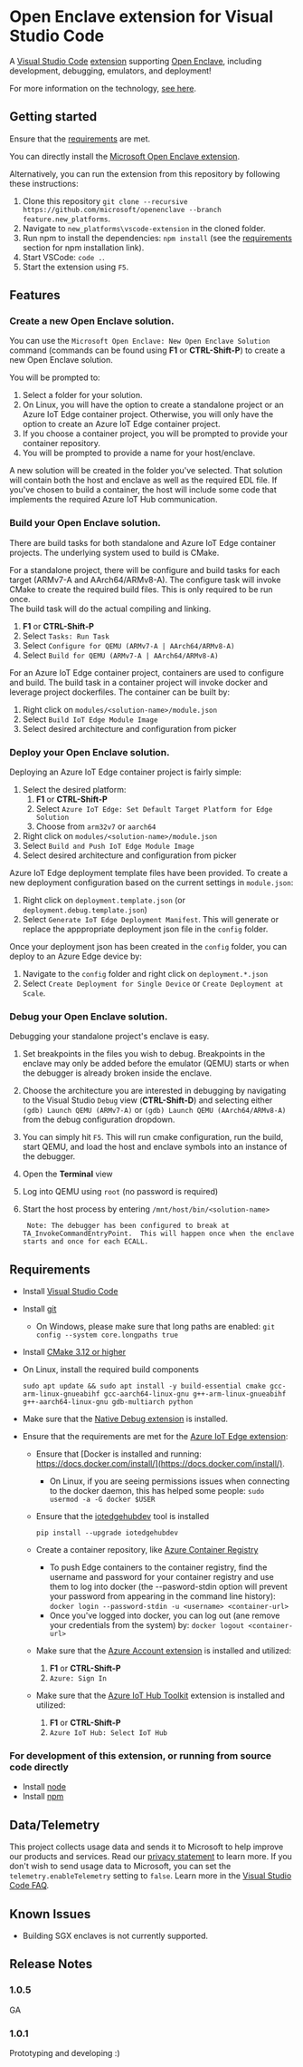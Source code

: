 # Open Enclave extension for Visual Studio Code

A [Visual Studio Code](https://code.visualstudio.com/) [extension](https://marketplace.visualstudio.com/VSCode) supporting [Open Enclave](https://openenclave.io/sdk/), including development, debugging, emulators, and deployment!

For more information on the technology, [see here](https://github.com/Microsoft/openenclave/blob/feature.new_platforms/new_platforms/README.md).

## Getting started

Ensure that the [requirements](#Requirements) are met.

You can directly install the [Microsoft Open Enclave extension](https://marketplace.visualstudio.com/items?itemName=ms-iot.msiot-vscode-openenclave).

Alternatively, you can run the extension from this repository by following these instructions:

1. Clone this repository `git clone --recursive https://github.com/microsoft/openenclave --branch feature.new_platforms`.
1. Navigate to `new_platforms\vscode-extension` in the cloned folder.
1. Run npm to install the dependencies: `npm install` (see the [requirements](#Requirements) section for npm installation link).
1. Start VSCode: `code .`.
1. Start the extension using `F5`.

## Features

### Create a new Open Enclave solution.

You can use the `Microsoft Open Enclave: New Open Enclave Solution` command (commands can be found using **F1** or **CTRL-Shift-P**) 
to create a new Open Enclave solution.  

You will be prompted to:

1. Select a folder for your solution.  
1. On Linux, you will have the option to create a standalone project or an Azure IoT Edge container 
    project.  Otherwise, you will only have the option to create an Azure IoT Edge container project.
1. If you choose a container project, you will be prompted to provide your container repository.
1. You will be prompted to provide a name for your host/enclave.

A new solution will be created in the folder you've selected.  That solution will contain both the host
and enclave as well as the required EDL file.  If you've chosen to build a container, the host will include
some code that implements the required Azure IoT Hub communication.

### Build your Open Enclave solution.

There are build tasks for both standalone and Azure IoT Edge container projects.  The underlying system used 
to build is CMake.  

For a standalone project, there will be configure and build tasks for each target (ARMv7-A and AArch64/ARMv8-A).  The 
configure task will invoke CMake to create the required build files.  This is only required to be run once.  
The build task will do the actual compiling and linking.

1. **F1** or **CTRL-Shift-P**
1. Select `Tasks: Run Task`
1. Select `Configure for QEMU (ARMv7-A | AArch64/ARMv8-A)`
1. Select `Build for QEMU (ARMv7-A | AArch64/ARMv8-A)`

For an Azure IoT Edge container project, containers are used to configure and build.  The build task in a
container project will invoke docker and leverage project dockerfiles.  The container can be built by:

1. Right click on `modules/<solution-name>/module.json`
1. Select `Build IoT Edge Module Image`
1. Select desired architecture and configuration from picker

### Deploy your Open Enclave solution.

Deploying an Azure IoT Edge container project is fairly simple:

1. Select the desired platform:
    1. **F1** or **CTRL-Shift-P**
    1. Select `Azure IoT Edge: Set Default Target Platform for Edge Solution`
    1. Choose from `arm32v7` or `aarch64`
1. Right click on `modules/<solution-name>/module.json`
1. Select `Build and Push IoT Edge Module Image`
1. Select desired architecture and configuration from picker

Azure IoT Edge deployment template files have been provided.  To create
a new deployment configuration based on the current settings in `module.json`:

1. Right click on `deployment.template.json` (or `deployment.debug.template.json`)
1. Select `Generate IoT Edge Deployment Manifest`.  This will generate or replace the apppropriate deployment json file in the `config` folder.

Once your deployment json has been created in the `config` folder, you can deploy
to an Azure Edge device by:

1. Navigate to the `config` folder and right click on `deployment.*.json`
1. Select `Create Deployment for Single Device` or `Create Deployment at Scale`.

### Debug your Open Enclave solution.

Debugging your standalone project's enclave is easy.  

1. Set breakpoints in the files you wish to debug.  Breakpoints in the enclave may only be added before
the emulator (QEMU) starts or when the debugger is already broken inside the enclave.
1. Choose the architecture you are interested in debugging by navigating to the Visual 
Studio `Debug` view (**CTRL-Shift-D**) and selecting either `(gdb) Launch QEMU (ARMv7-A)` or 
`(gdb) Launch QEMU (AArch64/ARMv8-A)` from the debug configuration dropdown.
1. You can simply hit `F5`.  This will run cmake configuration, run the build, start QEMU, and load 
the host and enclave symbols into an instance of the debugger.
1. Open the **Terminal** view
1. Log into QEMU using `root` (no password is required)
1. Start the host process by entering `/mnt/host/bin/<solution-name>`

        Note: The debugger has been configured to break at TA_InvokeCommandEntryPoint.  This will happen once when the enclave starts and once for each ECALL.

## Requirements

* Install [Visual Studio Code](https://code.visualstudio.com/)
* Install [git](https://git-scm.com/downloads)
    * On Windows, please make sure that long paths are enabled: `git config --system core.longpaths true`
* Install [CMake 3.12 or higher](https://cmake.org/download/)
* On Linux, install the required build components

      sudo apt update && sudo apt install -y build-essential cmake gcc-arm-linux-gnueabihf gcc-aarch64-linux-gnu g++-arm-linux-gnueabihf g++-aarch64-linux-gnu gdb-multiarch python

* Make sure that the [Native Debug extension](https://marketplace.visualstudio.com/items?itemName=webfreak.debug) is installed.
* Ensure that the requirements are met for the [Azure IoT Edge extension](https://marketplace.visualstudio.com/items?itemName=vsciot-vscode.azure-iot-edge):
    * Ensure that [Docker is installed and running: https://docs.docker.com/install/](https://docs.docker.com/install/).
        * On Linux, if you are seeing permissions issues when connecting to the docker daemon, this has helped some people: `sudo usermod -a -G docker $USER`
    * Ensure that the [iotedgehubdev](https://pypi.org/project/iotedgehubdev/) tool is installed

          pip install --upgrade iotedgehubdev

    * Create a container repository, like [Azure Container Registry](https://azure.microsoft.com/en-us/services/container-registry/)
        * To push Edge containers to the container registry, find the username and password for your container registry and use them to log into docker (the --pasword-stdin option will prevent your password from appearing in the command line history): `docker login --password-stdin -u <username> <container-url>`
        * Once you've logged into docker, you can log out (ane remove your credentials from the system) by: `docker logout <container-url>`
    * Make sure that the [Azure Account extension](https://marketplace.visualstudio.com/items?itemName=ms-vscode.azure-account) is installed and utilized:
        1. **F1** or **CTRL-Shift-P**
        1. `Azure: Sign In`
    * Make sure that the [Azure IoT Hub Toolkit](https://marketplace.visualstudio.com/items?itemName=vsciot-vscode.azure-iot-toolkit) extension is installed and utilized:
        1. **F1** or **CTRL-Shift-P**
        1. `Azure IoT Hub: Select IoT Hub`

### For development of this extension, or running from source code directly

* Install [node](https://nodejs.org/en/)
* Install [npm](https://www.npmjs.com/get-npm)

## Data/Telemetry

This project collects usage data and sends it to Microsoft to help improve our products and services.  Read our 
[privacy statement](http://go.microsoft.com/fwlink/?LinkId=521839) to learn more.  If you don't wish to send usage 
data to Microsoft, you can set the `telemetry.enableTelemetry` setting to `false`.  Learn more in the 
[Visual Studio Code FAQ](https://code.visualstudio.com/docs/supporting/faq#_how-to-disable-telemetry-reporting).

## Known Issues

* Building SGX enclaves is not currently supported.

## Release Notes

### 1.0.5

GA

### 1.0.1

Prototyping and developing :)


